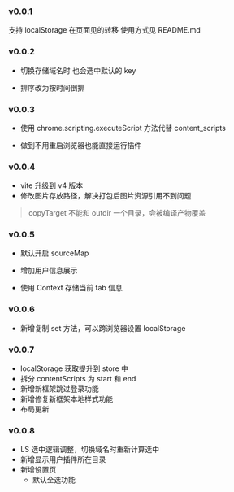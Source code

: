 ### v0.0.1

支持 localStorage 在页面见的转移
使用方式见 README.md

### v0.0.2

- 切换存储域名时 也会选中默认的 key

- 排序改为按时间倒排

### v0.0.3

- 使用 chrome.scripting.executeScript 方法代替 content_scripts

- 做到不用重启浏览器也能直接运行插件

### v0.0.4

- vite 升级到 v4 版本
- 修改图片存放路径，解决打包后图片资源引用不到问题

> copyTarget 不能和 outdir 一个目录，会被编译产物覆盖

### v0.0.5

- 默认开启 sourceMap

- 增加用户信息展示

- 使用 Context 存储当前 tab 信息

### v0.0.6

- 新增复制 set 方法，可以跨浏览器设置 localStorage

### v0.0.7

- localStorage 获取提升到 store 中
- 拆分 contentScripts 为 start 和 end
- 新增新框架跳过登录功能
- 新增修复新框架本地样式功能
- 布局更新

### v0.0.8

- LS 选中逻辑调整，切换域名时重新计算选中
- 新增显示用户插件所在目录
- 新增设置页
  - 默认全选功能
